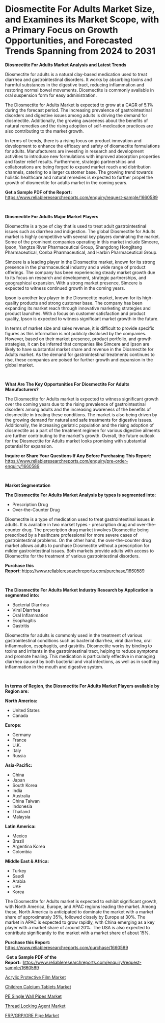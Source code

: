 <p><h1>Diosmectite For Adults Market Size, and Examines its Market Scope, with a Primary Focus on Growth Opportunities, and Forecasted Trends Spanning from 2024 to 2031</h1></p><p><strong>Diosmectite For Adults Market Analysis and Latest Trends</strong></p>
<p><p>Diosmectite for adults is a natural clay-based medication used to treat diarrhea and gastrointestinal disorders. It works by absorbing toxins and harmful substances in the digestive tract, reducing inflammation and restoring normal bowel movements. Diosmectite is commonly available in oral suspension form for easy administration.</p><p>The Diosmectite for Adults Market is expected to grow at a CAGR of 5.1% during the forecast period. The increasing prevalence of gastrointestinal disorders and digestive issues among adults is driving the demand for diosmectite. Additionally, the growing awareness about the benefits of natural remedies and the rising adoption of self-medication practices are also contributing to the market growth.</p><p>In terms of trends, there is a rising focus on product innovation and development to enhance the efficacy and safety of diosmectite formulations for adults. Manufacturers are investing in research and development activities to introduce new formulations with improved absorption properties and faster relief results. Furthermore, strategic partnerships and collaborations are being forged to expand market reach and distribution channels, catering to a larger customer base. The growing trend towards holistic healthcare and natural remedies is expected to further propel the growth of diosmectite for adults market in the coming years.</p></p>
<p><strong>Get a Sample PDF of the Report:&nbsp;</strong> <a href="https://www.reliableresearchreports.com/enquiry/request-sample/1660589">https://www.reliableresearchreports.com/enquiry/request-sample/1660589</a></p>
<p>&nbsp;</p>
<p><strong>Diosmectite For Adults Major Market Players</strong></p>
<p><p>Diosmectite is a type of clay that is used to treat adult gastrointestinal issues such as diarrhea and indigestion. The global Diosmectite for Adults market is highly competitive with several key players dominating the market. Some of the prominent companies operating in this market include Simcere, Ipson, Yangtze River Pharmaceutical Group, Shangdong Hongjitang Pharmaceutical, Conba Pharmaceutical, and Harbin Pharmaceutical Group.</p><p>Simcere is a leading player in the Diosmectite market, known for its strong presence in the pharmaceutical industry and a wide range of product offerings. The company has been experiencing steady market growth due to its focus on research and development, strategic partnerships, and geographical expansion. With a strong market presence, Simcere is expected to witness continued growth in the coming years.</p><p>Ipson is another key player in the Diosmectite market, known for its high-quality products and strong customer base. The company has been expanding its market reach through innovative marketing strategies and product launches. With a focus on customer satisfaction and product quality, Ipson is expected to witness significant market growth in the future.</p><p>In terms of market size and sales revenue, it is difficult to provide specific figures as this information is not publicly disclosed by the companies. However, based on their market presence, product portfolio, and growth strategies, it can be inferred that companies like Simcere and Ipson are likely to have substantial market share and revenue in the Diosmectite for Adults market. As the demand for gastrointestinal treatments continues to rise, these companies are poised for further growth and expansion in the global market.</p></p>
<p>&nbsp;</p>
<p><strong>What Are The Key Opportunities For Diosmectite For Adults Manufacturers?</strong></p>
<p><p>The Diosmectite for Adults market is expected to witness significant growth over the coming years due to the rising prevalence of gastrointestinal disorders among adults and the increasing awareness of the benefits of diosmectite in treating these conditions. The market is also being driven by the growing demand for natural and safe treatments for digestive issues. Additionally, the increasing geriatric population and the rising adoption of diosmectite as a part of the treatment regimen for various digestive ailments are further contributing to the market's growth. Overall, the future outlook for the Diosmectite for Adults market looks promising with substantial potential for expansion.</p></p>
<p><strong>Inquire or Share Your Questions If Any Before Purchasing This Report:</strong> <a href="https://www.reliableresearchreports.com/enquiry/pre-order-enquiry/1660589">https://www.reliableresearchreports.com/enquiry/pre-order-enquiry/1660589</a></p>
<p>&nbsp;</p>
<p><strong>Market Segmentation</strong></p>
<p><strong>The Diosmectite For Adults Market Analysis by types is segmented into:</strong></p>
<p><ul><li>Prescription Drug</li><li>Over-the-Counter Drug</li></ul></p>
<p><p>Diosmectite is a type of medication used to treat gastrointestinal issues in adults. It is available in two market types - prescription drug and over-the-counter drug. The prescription drug market involves Diosmectite being prescribed by a healthcare professional for more severe cases of gastrointestinal problems. On the other hand, the over-the-counter drug market allows adults to purchase Diosmectite without a prescription for milder gastrointestinal issues. Both markets provide adults with access to Diosmectite for the treatment of various gastrointestinal disorders.</p></p>
<p><strong>Purchase this Report:&nbsp;</strong><a href="https://www.reliableresearchreports.com/purchase/1660589">https://www.reliableresearchreports.com/purchase/1660589</a></p>
<p>&nbsp;</p>
<p><strong>The Diosmectite For Adults Market Industry Research by Application is segmented into:</strong></p>
<p><ul><li>Bacterial Diarrhea</li><li>Viral Diarrhea</li><li>Oral Inflammation</li><li>Esophagitis</li><li>Gastritis</li></ul></p>
<p><p>Diosmectite for adults is commonly used in the treatment of various gastrointestinal conditions such as bacterial diarrhea, viral diarrhea, oral inflammation, esophagitis, and gastritis. Diosmectite works by binding to toxins and irritants in the gastrointestinal tract, helping to reduce symptoms and promote healing. This medication is particularly effective in managing diarrhea caused by both bacterial and viral infections, as well as in soothing inflammation in the mouth and digestive system.</p></p>
<p>&nbsp;</p>
<p><strong>In terms of Region, the Diosmectite For Adults Market Players available by Region are:</strong></p>
<p>
    <p> <strong> North America: </strong>
        <ul>
            <li>United States</li>
            <li>Canada</li>
        </ul>
        </p> 
    <p> <strong> Europe: </strong>
        <ul>
            <li>Germany</li>
            <li>France</li>
            <li>U.K.</li>
            <li>Italy</li>
            <li>Russia</li>
        </ul>
        </p> 
    <p> <strong> Asia-Pacific: </strong>
        <ul>
            <li>China</li>
            <li>Japan</li>
            <li>South Korea</li>
            <li>India</li>
            <li>Australia</li>
            <li>China Taiwan</li>
            <li>Indonesia</li>
            <li>Thailand</li>
            <li>Malaysia</li>
        </ul>
        </p> 
    <p> <strong> Latin America: </strong>
        <ul>
            <li>Mexico</li>
            <li>Brazil</li>
            <li>Argentina Korea</li>
            <li>Colombia</li>
        </ul>
        </p> 
    <p> <strong> Middle East & Africa: </strong>
        <ul>
            <li>Turkey</li>
            <li>Saudi</li>
            <li>Arabia</li>
            <li>UAE</li>
            <li>Korea</li>
        </ul>
    </p>
    </p>
<p><p>The Diosmectite for Adults market is expected to exhibit significant growth, with North America, Europe, and APAC regions leading the market. Among these, North America is anticipated to dominate the market with a market share of approximately 35%, followed closely by Europe at 30%. The market in APAC is expected to grow rapidly, with China emerging as a key player with a market share of around 20%. The USA is also expected to contribute significantly to the market with a market share of about 15%.</p></p>
<p><strong>Purchase this Report: </strong><a href="https://www.reliableresearchreports.com/purchase/1660589">https://www.reliableresearchreports.com/purchase/1660589</a></p>
<p>&nbsp;<strong>Get a Sample PDF of the Report:&nbsp;&nbsp;</strong><a href="https://www.reliableresearchreports.com/enquiry/request-sample/1660589">https://www.reliableresearchreports.com/enquiry/request-sample/1660589</a></p>
<p><strong></strong></p>
<p><p><a href="https://view.publitas.com/reportprime-1/acrylic-protective-film-market-a-comprehensive-report-of-its-market-share-growth-trends-2024-2031/">Acrylic Protective Film Market</a></p><p><a href="https://gentle-editor-9db.notion.site/Children-Calcium-Tablets-Market-Growth-Market-Trends-COVID-19-Impact-and-Forecasts-for-period-fro-5e552fcf0c3f44488810485de57b6fe2">Children Calcium Tablets Market</a></p><p><a href="https://spotless-saver-8fd.notion.site/Global-PE-Single-Wall-Pipes-Market-by-Types-Applications-and-Major-Players-with-Regional-Growth-R-03d1439ad6894cf28692569c91c63cf0">PE Single Wall Pipes Market</a></p><p><a href="https://view.publitas.com/reportprime-1/thread-locking-agent-market-research-report-forecasted-for-period-from-2024-2031-by-market-type-market-application-and-region/">Thread Locking Agent Market</a></p><p><a href="https://frill-swim-3cd.notion.site/FRP-GRP-GRE-Pipe-Market-Research-Report-The-Key-To-Successful-Business-Strategy-Forecasted-for-Peri-00b9862b786544d6bbdae7ab47a429b7">FRP/GRP/GRE Pipe Market</a></p></p>